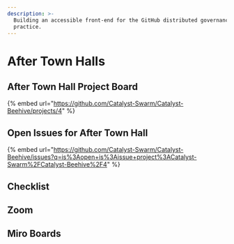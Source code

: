 ```yaml
---
description: >-
  Building an accessible front-end for the GitHub distributed governance
  practice.
---
```


# After Town Halls

## After Town Hall Project Board

{% embed url="https://github.com/Catalyst-Swarm/Catalyst-Beehive/projects/4" %}

## Open Issues for After Town Hall

{% embed url="https://github.com/Catalyst-Swarm/Catalyst-Beehive/issues?q=is%3Aopen+is%3Aissue+project%3ACatalyst-Swarm%2FCatalyst-Beehive%2F4" %}

## Checklist



## Zoom



## Miro Boards


